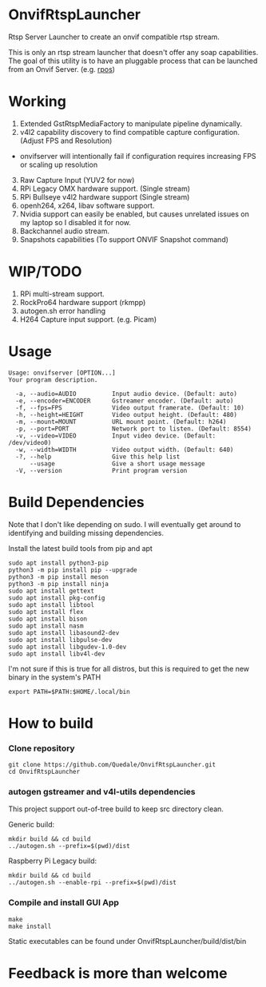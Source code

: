 # OnvifRtspLauncher
Rtsp Server Launcher to create an onvif compatible rtsp stream.

This is only an rtsp stream launcher that doesn't offer any soap capabilities.  
The goal of this utility is to have an pluggable process that can be launched from an Onvif Server. (e.g. [rpos](https://github.com/Quedale/rpos))

# Working
1. Extended GstRtspMediaFactory to manipulate pipeline dynamically.
2. v4l2 capability discovery to find compatible capture configuration.  (Adjust FPS and Resolution)
 - onvifserver will intentionally fail if configuration requires increasing FPS or scaling up resolution
3. Raw Capture Input (YUV2 for now)
4. RPi Legacy OMX hardware support. (Single stream)
5. RPi Bullseye v4l2 hardware support (Single stream)
6. openh264, x264, libav software support.
7. Nvidia support can easily be enabled, but causes unrelated issues on my laptop so I disabled it for now.
8. Backchannel audio stream.
9. Snapshots capabilities (To support ONVIF Snapshot command)

# WIP/TODO
1. RPi multi-stream support.
2. RockPro64 hardware support (rkmpp)
3. autogen.sh error handling
4. H264 Capture input support. (e.g. Picam)

# Usage
```
Usage: onvifserver [OPTION...]
Your program description.

  -a, --audio=AUDIO          Input audio device. (Default: auto)
  -e, --encoder=ENCODER      Gstreamer encoder. (Default: auto)
  -f, --fps=FPS              Video output framerate. (Default: 10)
  -h, --height=HEIGHT        Video output height. (Default: 480)
  -m, --mount=MOUNT          URL mount point. (Default: h264)
  -p, --port=PORT            Network port to listen. (Default: 8554)
  -v, --video=VIDEO          Input video device. (Default: /dev/video0)
  -w, --width=WIDTH          Video output width. (Default: 640)
  -?, --help                 Give this help list
      --usage                Give a short usage message
  -V, --version              Print program version
```

# Build Dependencies
Note that I don't like depending on sudo. I will eventually get around to identifying and building missing dependencies.

Install the latest build tools from pip and apt
```
sudo apt install python3-pip
python3 -m pip install pip --upgrade
python3 -m pip install meson
python3 -m pip install ninja
sudo apt install gettext
sudo apt install pkg-config
sudo apt install libtool
sudo apt install flex
sudo apt install bison
sudo apt install nasm
sudo apt install libasound2-dev
sudo apt install libpulse-dev
sudo apt install libgudev-1.0-dev
sudo apt install libv4l-dev
```
I'm not sure if this is true for all distros, but this is required to get the new binary in the system's PATH
```
export PATH=$PATH:$HOME/.local/bin
```

# How to build
### Clone repository
```
git clone https://github.com/Quedale/OnvifRtspLauncher.git
cd OnvifRtspLauncher
```
### autogen gstreamer and v4l-utils dependencies
This project support out-of-tree build to keep src directory clean.

Generic build:
```
mkdir build && cd build
../autogen.sh --prefix=$(pwd)/dist
```

Raspberry Pi Legacy build:
```
mkdir build && cd build
../autogen.sh --enable-rpi --prefix=$(pwd)/dist
```
### Compile and install GUI App
```
make
make install
```

Static executables can be found under OnvifRtspLauncher/build/dist/bin

# 
# Feedback is more than welcome
